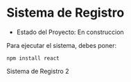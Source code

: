 <h1>Sistema de Registro</h1>

- Estado del Proyecto: En construccion

Para ejecutar el sistema, debes poner: 

```npm install react```

Sistema de Registro 2
